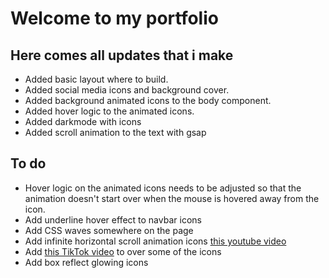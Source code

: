 # Welcome to my portfolio

## Here comes all updates that i make

- Added basic layout where to build.
- Added social media icons and background cover.
- Added background animated icons to the body component.
- Added hover logic to the animated icons.
- Added darkmode with icons
- Added scroll animation to the text with gsap
  
## To do
- Hover logic on the animated icons needs to be adjusted so that the animation doesn't start over when the mouse is hovered away from the icon.
- Add underline hover effect to navbar icons
- Add CSS waves somewhere on the page
- Add infinite horizontal scroll animation icons [this youtube video](https://www.youtube.com/watch?v=iLmBy-HKIAw&list=PLlOTzQUlSorMdRm1ManvpMOKuZSamDJj4&index=19&t=220s)
- Add [this TikTok video](https://www.tiktok.com/@codetheworld.io/video/7283734773472693511?is_from_webapp=1&sender_device=pc&web_id=7284955038152869409) to over some of the icons
- Add box reflect glowing icons
